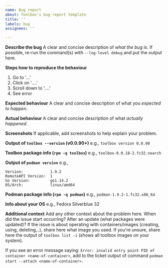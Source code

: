 ```yaml
---
name: Bug report
about: Toolbox's bug report template
title: ''
labels: bug
assignees: ''

---
```


**Describe the bug**
A clear and concise description of *what the bug is*. If possible, re-run the command(s) with `--log-level debug` and put the output here.

**Steps how to reproduce the behaviour**
1. Go to '...'
2. Click on '....'
3. Scroll down to '....'
4. See error

**Expected behaviour**
A clear and concise description of what you *expected to happen*.

**Actual behaviour**
A clear and concise description of what *actually happened*.

**Screenshots**
If applicable, add screenshots to help explain your problem.

**Output of `toolbox --version` (v0.0.90+)**
e.g., `toolbox version 0.0.90`

**Toolbox package info (`rpm -q toolbox`)**
e.g., `toolbox-0.0.18-2.fc32.noarch`

**Output of `podman version`**
e.g.,
```
Version:            1.9.2
RemoteAPI Version:  1
Go Version:         go1.14.2
OS/Arch:            linux/amd64
```

**Podman package info (`rpm -q podman`)**
e.g., `podman-1.9.2-1.fc32.x86_64`

**Info about your OS**
e.g., Fedora Silverblue 32

**Additional context**
Add any other context about the problem here.
When did the issue start occurring? After an update (what packages were updated)?
If the issue is about operating with containers/images (creating, using, deleting,..), share here what image you used. If you're unsure, share here the output of `toolbox list -i` (shows all toolbox images on your system).

If you see an error message saying: `Error: invalid entry point PID of container <name-of-container>`, add to the ticket output of command `podman start --attach <name-of-container>`.
